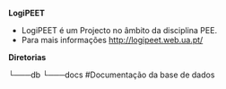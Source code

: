 **LogiPEET**


- LogiPEET é um Projecto no âmbito da disciplina PEE.
- Para mais informações http://logipeet.web.ua.pt/ 

**Diretorias**

└───db
    └───docs    #Documentação da base de dados


